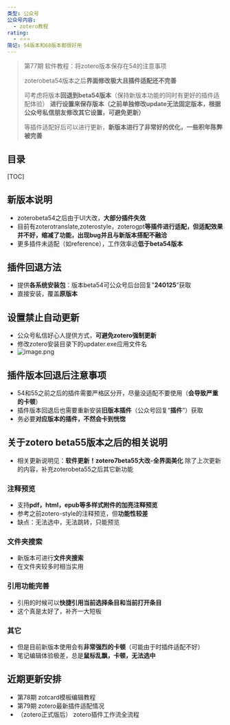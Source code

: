 ```yaml
---
类型: 公众号
公众号内容:
  - zotero教程
rating:
  - ⭐⭐⭐
简记: 54版本和68版本都很好用
---
```


>第77期 软件教程：将zotero版本保存在54的注意事项
>
>zoterobeta54版本之后**界面修改极大且插件适配还不完善**
>
>可考虑将版本**回退到beta54版本**（保持新版本功能的同时有更好的插件适配体验）
>**进行设置来保存版本（之前单独修改update无法固定版本，根据公众号私信朋友修改其它设置，可避免更新）**
>
>等插件适配好后可以进行更新，**新版本进行了非常好的优化，一些积年陈弊被完善**

## 目录

[TOC]

## 新版本说明

- zoterobeta54之后由于UI大改，**大部分插件失效**
- 目前有zoterotranslate,zoterostyle，zoterogpt**等插件进行适配，但适配效果并不好，缩减了功能，出现bug并且与新版本搭配不融洽**
- 更多插件未适配（如reference），工作效率远**低于beta54版本**

## 插件回退方法

- 提供**各系统安装包**：版本beta54可公众号后台回复"**240125**”获取
- 直接安装，覆盖**原版本**

## 设置禁止自动更新

- 公众号私信好心人提供方式，**可避免zotero强制更新**
- 修改zotero安装目录下的updater.exe应用文件名
- ![image.png](https://pic-go-42.oss-cn-guangzhou.aliyuncs.com/img/202403011125615.png)

## 插件版本回退后注意事项

- 54和55之前之后的插件需要严格区分开，尽量没适配不要使用（**会导致严重的卡顿**）
- 插件版本回退后也需要重新安装**旧版本插件**（公众号回复“**插件**”）获取
- 务必要**对应版本的插件，不然会卡到恍惚**

## 关于zotero beta55版本之后的相关说明

- 相关更新说明见：**软件更新！zotero7beta55大改-全界面美化**
除了上次更新的内容，补充zoterobeta55之后其它新功能

### 注释预览

- 支持**pdf，html，epub等多样式附件的加亮注释预览**
- 参考之前zotero-style的注释预览，但**功能性较差**
- 缺点：无法选中，无法跳转，只能预览

### 文件夹搜索

- 新版本可进行**文件夹搜索**
- 在文件夹较多时相当实用

### 引用功能完善

- 引用的时候可以**快捷引用当前选择条目和当前打开条目**
- 这个真是太好了，补齐一大短板

### 其它

- 但是目前新版本使用会有**非常强烈的卡顿**（可能由于时插件适配不好）
- 笔记编辑体验极差，总是**鼠标乱飘，卡顿，无法选中**

## 近期更新安排

- 第78期 zotcard模板编辑教程
- 第79期 zotero最新插件适配情况
- （zotero正式版后） zotero插件工作流全流程